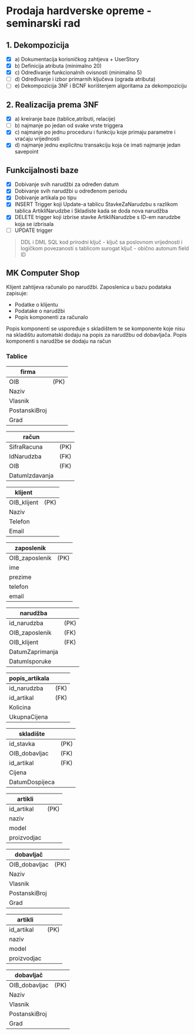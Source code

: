 # Prodaja hardverske opreme - seminarski rad

## 1. Dekompozicija
- [x] a) Dokumentacija korisničkog zahtjeva + UserStory
- [x] b) Definicija atributa (minimalno 20)
- [x] c) Određivanje funkcionalnih ovisnosti (minimalno 5)
- [ ] d) Određivanje i izbor primarnih ključeva (ograda atributa)
- [ ] e) Dekompozicija 3NF i BCNF korištenjem algoritama za dekompoziciju

## 2. Realizacija prema 3NF
- [x] a) kreiranje baze (tablice,atributi, relacije)
- [ ] b) najmanje po jedan od svake vrste triggera
- [x] c) najmanje po jednu proceduru i funkciju koje primaju parametre i vraćaju vrijednosti
- [x] d) najmanje jednu explicitnu transakciju koja će imati najmanje jedan savepoint

## Funkcijalnosti baze
- [x] Dobivanje svih narudžbi za određen datum
- [x]  Dobivanje svih narudžbi u određenom periodu
- [x]  Dobivanje artikala po tipu
- [x]  INSERT Trigger koji Update-a tablicu StavkeZaNarudzbu s razlikom tablica ArtikliNarudzbe i Skladiste kada se doda nova narudžba
- [x]  DELETE trigger koji izbrise stavke ArtikliNarudzbe s ID-em narudzbe koja se izbrisala
- [ ]  UPDATE trigger

> DDL i DML SQL kod
> prirodni ključ - ključ sa poslovnom vrijednosti i logičkom povezanosti s tablicom
> surogat ključ - obično autonum field ID

## MK Computer Shop

Klijent zahtijeva računalo po narudžbi.
Zaposlenica u bazu podataka zapisuje:
- Podatke o klijentu
- Podatake o narudžbi
- Popis komponenti za računalo

Popis komponenti se uspoređuje s skladištem te se komponente 
koje nisu na skladištu automatski dodaju na popis za narudžbu od dobavljača.
Popis komponenti s narudžbe se dodaju na račun

### Tablice

| firma           |                  |
|-----------------|------------------|
| OIB             | (PK)             |
| Naziv           |                  |
| Vlasnik         |                  |
| PostanskiBroj   |                  |
| Grad            |                  |

| račun           |                  |
|-----------------|------------------|
| SifraRacuna     | (PK)             |
| IdNarudzba      | (FK)             |
| OIB             | (FK)             |
| DatumIzdavanja  |                  |

| klijent         |                  |
|-----------------|------------------|
| OIB_klijent     | (PK)             |
| Naziv           |                  |
| Telefon         |                  |
| Email           |                  |

| zaposlenik      |                  |
|-----------------|------------------|
| OIB_zaposlenik  | (PK)             |
| ime             |                  |
| prezime         |                  |
| telefon         |                  |
| email           |                  |

| narudžba        |                  |
|-----------------|------------------|
| id_narudzba     | (PK)             |
| OIB_zaposlenik  | (FK)             |
| OIB_klijent     | (FK)             |
| DatumZaprimanja |                  |
| DatumIsporuke   |                  |

| popis_artikala  |                  |
|-----------------|------------------|
| id_narudzba     | (FK)             |
| id_artikal      | (FK)             |
| Kolicina        |                  |
| UkupnaCijena    |                  |

| skladište       |                  |
|-----------------|------------------|
| id_stavka       | (PK)             |
| OIB_dobavljac   | (FK)             |
| id_artikal      | (FK)             |
| Cijena          |                  |
| DatumDospijeca  |                  |

| artikli         |                  |
|-----------------|------------------|
| id_artikal      | (PK)             |
| naziv           |                  |
| model           |                  |
| proizvodjac     |                  |

| dobavljač       |                  |
|-----------------|------------------|
| OIB_dobavljac   | (PK)             |
| Naziv           |                  |
| Vlasnik         |                  |
| PostanskiBroj   |                  |
| Grad            |                  |

| artikli         |                  |
|-----------------|------------------|
| id_artikal      | (PK)             |
| naziv           |                  |
| model           |                  |
| proizvodjac     |                  |

| dobavljač       |                  |
|-----------------|------------------|
| OIB_dobavljac   | (PK)             |
| Naziv           |                  |
| Vlasnik         |                  |
| PostanskiBroj   |                  |
| Grad            |                  |

